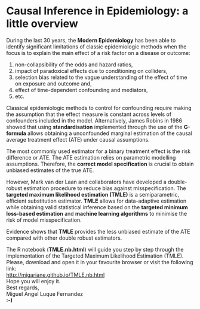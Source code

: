# Causal Inference in Epidemiology: a little overview

During the last 30 years, the **Modern Epidemiology** has been able to identify significant limitations of classic epidemiologic methods when the focus is to explain the main effect of a risk factor on a disease or outcome:   

1. non-collapsibility of the odds and hazard ratios, 
2. impact of paradoxical effects due to conditioning on colliders, 
3. selection bias related to the vague understanding of the effect of time on exposure and outcome and,  
4. effect of time-dependent confounding and mediators, 
5. etc.

Classical epidemiologic methods to control for confounding require making the assumption that the effect measure is constant across levels of confounders included in the model. Alternatively, James Robins in 1986 showed that using **standardisation** implemented through the use of the **G-formula** allows obtaining a unconfounded marginal estimation of the causal average treatment effect (ATE) under causal assumptions.    

The most commonly used estimator for a binary treatment effect is the risk difference or ATE. The ATE estimation relies on parametric modelling assumptions. Therefore, the **correct model specification** is crucial to obtain unbiased estimates of the true ATE.  

However, Mark van der Laan and collaborators have developed a double-robust estimation procedure to reduce bias against misspecification. The **targeted maximum likelihood estimation (TMLE)** is a semiparametric, efficient substitution estimator. **TMLE** allows for data-adaptive estimation while obtaining valid statistical inference based on the **targeted minimum loss-based estimation** and **machine learning algorithms** to minimise the risk of model misspecification.  

Evidence shows that **TMLE** provides the less unbiased estimate of the ATE compared with other double robust estimators.  

The R notebook (**TMLE.nb.html**) will guide you step by step through the implementation of the Targeted Maximum Likelihood Estimation (TMLE). 
Please, download and open it in your favourite browser or visit the following link:  
http://migariane.github.io/TMLE.nb.html   
Hope you will enjoy it.    
Best regards,    
Miguel Angel Luque Fernandez  
**:-)**

